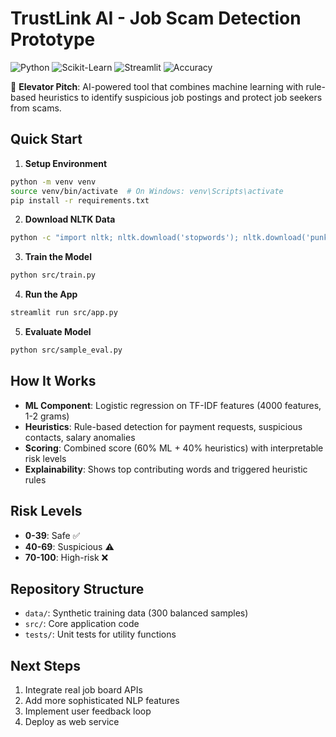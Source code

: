 # TrustLink AI - Job Scam Detection Prototype

![Python](https://img.shields.io/badge/Python-3.10-blue)
![Scikit-Learn](https://img.shields.io/badge/Scikit--Learn-1.7.2-orange)
![Streamlit](https://img.shields.io/badge/Streamlit-1.49.1-red)
![Accuracy](https://img.shields.io/badge/Accuracy-100%25-brightgreen)

🎯 **Elevator Pitch**: AI-powered tool that combines machine learning with rule-based heuristics to identify suspicious job postings and protect job seekers from scams.

## Quick Start

1. **Setup Environment**
```bash
python -m venv venv
source venv/bin/activate  # On Windows: venv\Scripts\activate
pip install -r requirements.txt
```

2. **Download NLTK Data**
```bash
python -c "import nltk; nltk.download('stopwords'); nltk.download('punkt')"
```

3. **Train the Model**
```bash
python src/train.py
```

4. **Run the App**
```bash
streamlit run src/app.py
```

5. **Evaluate Model**
```bash
python src/sample_eval.py
```

## How It Works

- **ML Component**: Logistic regression on TF-IDF features (4000 features, 1-2 grams)
- **Heuristics**: Rule-based detection for payment requests, suspicious contacts, salary anomalies
- **Scoring**: Combined score (60% ML + 40% heuristics) with interpretable risk levels
- **Explainability**: Shows top contributing words and triggered heuristic rules

## Risk Levels
- **0-39**: Safe ✅
- **40-69**: Suspicious ⚠️  
- **70-100**: High-risk ❌

## Repository Structure
- `data/`: Synthetic training data (300 balanced samples)
- `src/`: Core application code
- `tests/`: Unit tests for utility functions

## Next Steps
1. Integrate real job board APIs
2. Add more sophisticated NLP features
3. Implement user feedback loop
4. Deploy as web service
